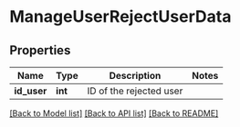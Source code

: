 # ManageUserRejectUserData

## Properties
Name | Type | Description | Notes
------------ | ------------- | ------------- | -------------
**id_user** | **int** | ID of the rejected user | 

[[Back to Model list]](../README.md#documentation-for-models) [[Back to API list]](../README.md#documentation-for-api-endpoints) [[Back to README]](../README.md)


